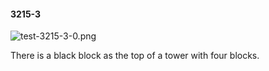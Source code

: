 #### 3215-3
![test-3215-3-0.png](https://github.com/lil-lab/nlvr/raw/master/nlvr/test/images/0/test-3215-3-0.png "test-3215-3-0.png")

There is a black block as the top of a tower with four blocks.